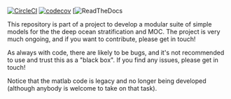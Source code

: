 [![CircleCI](https://circleci.com/gh/pymoc/PyMOC/tree/master.svg?style=svg)](https://circleci.com/gh/pymoc/PyMOC/tree/master) [![codecov](https://codecov.io/gh/pymoc/pymoc/branch/master/graph/badge.svg)](https://codecov.io/gh/pymoc/pymoc)
[![ReadTheDocs](https://readthedocs.org/projects/py-moc/badge/?style=flat)

This repository is part of a project to develop a modular suite of  simple models
for the the deep ocean stratification and MOC. The project is very much ongoing,
and if you want to contribute, please get in touch!

As always with code, there are likely to be bugs, and it's not recommended to use
and trust this as a "black box". If you find any issues, please get in touch!

Notice that the matlab code is legacy and no longer being developed (although anybody
is welcome to take on that task).

